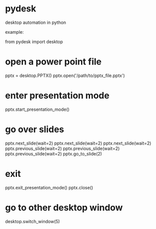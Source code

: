 # pydesk
desktop automation in python

example:

from pydesk import desktop

# open a power point file
pptx = desktop.PPTX()
pptx.open('/path/to/pptx_file.pptx')

# enter presentation mode
pptx.start_presentation_mode()

# go over slides
pptx.next_slide(wait=2)
pptx.next_slide(wait=2)
pptx.next_slide(wait=2)
pptx.previous_slide(wait=2)
pptx.previous_slide(wait=2)
pptx.previous_slide(wait=2)
pptx.go_to_slide(2)

# exit
pptx.exit_presentation_mode()
pptx.close()

# go to other desktop window
desktop.switch_window(5)
